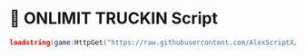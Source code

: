 # 🚚 ONLIMIT TRUCKIN Script

```lua
loadstring(game:HttpGet("https://raw.githubusercontent.com/AlexScriptX/ONLIMIT-TRUCKIN-SCRIPT/refs/heads/main/ONLIMIT%20TRUCKIN%20by%20AlexScriptX.lua"))()
```

